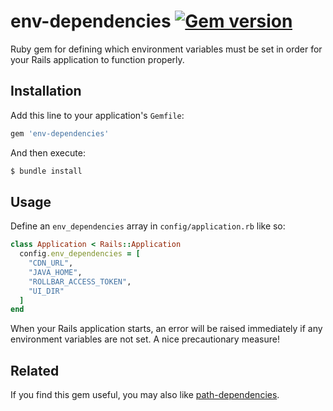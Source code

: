 # env-dependencies [![Gem version](http://img.shields.io/gem/v/env-dependencies.svg?style=flat-square)](http://rubygems.org/gems/env-dependencies)

Ruby gem for defining which environment variables must be set in order for your Rails application to function properly.

## Installation

Add this line to your application's `Gemfile`:

```ruby
gem 'env-dependencies'
```

And then execute:

```bash
$ bundle install
```

## Usage

Define an `env_dependencies` array in `config/application.rb` like so:

```ruby
class Application < Rails::Application
  config.env_dependencies = [
    "CDN_URL",
    "JAVA_HOME",
    "ROLLBAR_ACCESS_TOKEN",
    "UI_DIR"
  ]
end
```

When your Rails application starts, an error will be raised immediately if any environment variables are not set. A nice precautionary measure!

## Related

If you find this gem useful, you may also like [path-dependencies](https://github.com/lukehorvat/path-dependencies).
